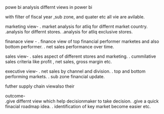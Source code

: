 powe bi analysis
differnt views in power bi

with filter of fiscal year ,sub zone, and quater etc all vie are avilable. 

marketing view- . market analysis for atliq for differnt market country.
.analysis for differnt stores.
.analysis for atliq exclusive stores.

finanace view - 
. finance view of top financial performer marketes and also bottom performer.
. net sales performance over time.

sales view- 
. sales aspect of different stores and marketing.
. cummilative sales criteria like profit , net sales, gross margin etc.

executive view-
. net sales by channel and division.
. top and bottom performing markets.
. sub zone financial update.

futher supply chain viewalso their

outcome-  
.give differnt view which help decisionmaker to take decision.
.give a quick finacial roadmap idea.
. identification of key market become easier etc.

   
